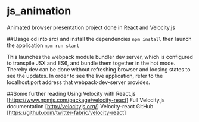 # js_animation
Animated browser presentation project  done in  React and Velocity.js

##Usage
cd into src/ and install the dependencies
`npm install`
then launch the application
`npm run start`

This launches the webpack module bundler dev server, which is configured to transpile JSX and ES6, and bundle them together in the hot mode. Thereby dev can be done without refreshing browser and loosing states to see the updates. In order to see the live application, refer to the localhost:port address that webpack-dev-server provides.

##Some further reading
Using Velocity with React.js
[https://www.npmjs.com/package/velocity-react]
Full Velocity.js documentation
[http://velocityjs.org/]
Velocity-react GitHub
[https://github.com/twitter-fabric/velocity-react]
